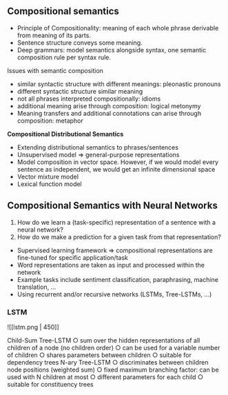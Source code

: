 ## Compositional semantics

- Principle of Compositionality: meaning of each whole phrase derivable from meaning of its parts.
- Sentence structure conveys some meaning.
- Deep grammars: model semantics alongside syntax, one semantic composition rule per syntax rule.

Issues with semantic composition
- similar syntactic structure with different meanings: pleonastic pronouns
- different syntactic structure similar meaning
- not all phrases interpreted compositionally: idioms
- additional meaning arise through composition: logical metonymy
- Meaning transfers and additional connotations can arise through composition: metaphor

**Compositional Distributional Semantics**
- Extending distributional semantics to phrases/sentences
- Unsupervised model $\Rightarrow$ general-purpose representations
- Model composition in vector space. However, if we would model every sentence as independent, we would get an infinite dimensional space
- Vector mixture model
- Lexical function model

## Compositional Semantics with Neural Networks

1. How do we learn a (task-specific) representation of a sentence with a neural network?
2. How do we make a prediction for a given task from that representation?

- Supervised learning framework $\Rightarrow$ compositional representations are fine-tuned for specific application/task
- Word representations are taken as input and processed within the network
- Example tasks include sentiment classification, paraphrasing, machine translation, ...
- Using recurrent and/or recursive networks (LSTMs, Tree-LSTMs, ...)

### LSTM

![[lstm.png | 450]]

Child-Sum Tree-LSTM
○ sum over the hidden representations of all children of a node (no children order)
○ can be used for a variable number of children
○ shares parameters between children
○ suitable for dependency trees
N-ary Tree-LSTM
○ discriminates between children node positions (weighted sum)
○ fixed maximum branching factor: can be used with N children at most
○ different parameters for each child
○ suitable for constituency trees
